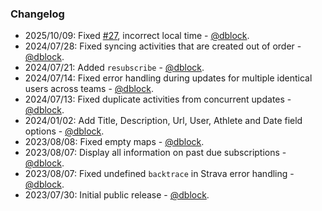 ### Changelog

* 2025/10/09: Fixed [#27](https://github.com/dblock/discord-strava/issues/27), incorrect local time - [@dblock](https://github.com/dblock).
* 2024/07/28: Fixed syncing activities that are created out of order - [@dblock](https://github.com/dblock).
* 2024/07/21: Added `resubscribe` - [@dblock](https://github.com/dblock).
* 2024/07/14: Fixed error handling during updates for multiple identical users across teams - [@dblock](https://github.com/dblock).
* 2024/07/13: Fixed duplicate activities from concurrent updates - [@dblock](https://github.com/dblock).
* 2024/01/02: Add Title, Description, Url, User, Athlete and Date field options - [@dblock](https://github.com/dblock).
* 2023/08/08: Fixed empty maps - [@dblock](https://github.com/dblock).
* 2023/08/07: Display all information on past due subscriptions - [@dblock](https://github.com/dblock).
* 2023/08/07: Fixed undefined `backtrace` in Strava error handling - [@dblock](https://github.com/dblock).
* 2023/07/30: Initial public release - [@dblock](https://github.com/dblock).
